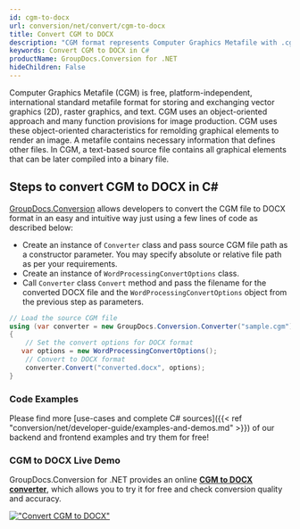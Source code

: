 ```yaml
---
id: cgm-to-docx
url: conversion/net/convert/cgm-to-docx
title: Convert CGM to DOCX
description: "CGM format represents Computer Graphics Metafile with .cgm extension. Learn how to convert CGM to DOCX file programmatically in C# language using GroupDocs.Conversion for .NET library."
keywords: Convert CGM to DOCX in C#
productName: GroupDocs.Conversion for .NET
hideChildren: False
---
```


Computer Graphics Metafile (CGM) is free, platform-independent, international standard metafile format for storing and exchanging vector graphics (2D), raster graphics, and text. CGM uses an object-oriented approach and many function provisions for image production. CGM uses these object-oriented characteristics for remolding graphical elements to render an image. A metafile contains necessary information that defines other files. In CGM, a text-based source file contains all graphical elements that can be later compiled into a binary file.

## Steps to convert CGM to DOCX in C#

[GroupDocs.Conversion](https://products.groupdocs.com/conversion/net) allows developers to convert the CGM file to DOCX format in an easy and intuitive way just using a few lines of code as described below:

* Create an instance of `Converter` class and pass source CGM file path as a constructor parameter. You may specify absolute or relative file path as per your requirements. 
* Create an instance of `WordProcessingConvertOptions` class.
* Call `Converter` class `Convert` method and pass the filename for the converted DOCX file and the `WordProcessingConvertOptions` object from the previous step as parameters.

```csharp
// Load the source CGM file
using (var converter = new GroupDocs.Conversion.Converter("sample.cgm"))
{
    // Set the convert options for DOCX format
   var options = new WordProcessingConvertOptions();
    // Convert to DOCX format
    converter.Convert("converted.docx", options);
}
```

### Code Examples

Please find more [use-cases and complete C# sources]({{< ref "conversion/net/developer-guide/examples-and-demos.md" >}}) of our backend and frontend examples and try them for free!

### CGM to DOCX Live Demo

GroupDocs.Conversion for .NET provides an online [**CGM to DOCX converter**](https://products.groupdocs.app/conversion/cgm-to-docx), which allows you to try it for free and check conversion quality and accuracy.

[!["Convert CGM to DOCX"](conversion/net/images/convert-to-docx/convert-cgm-to-docx.png)](https://products.groupdocs.app/conversion/cgm-to-docx)
